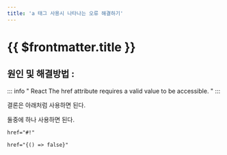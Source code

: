 ```yaml
---
title: 'a 태그 사용시 나타나는 오류 해결하기'
---
```


# {{ $frontmatter.title }}

## 원인 및 해결방법 :

::: info 
" React The href attribute requires a valid value to be accessible. " 
:::

결론은 아래처럼 사용하면 된다. 

둘중에 하나 사용하면 된다.


```html
href="#!"
 
href="{() => false}"
```
